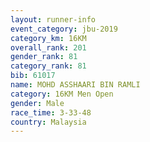 ```yaml
---
layout: runner-info 
event_category: jbu-2019 
category_km: 16KM  
overall_rank: 201
gender_rank: 81
category_rank: 81
bib: 61017
name: MOHD ASSHAARI BIN RAMLI
category: 16KM Men Open
gender: Male
race_time: 3-33-48
country: Malaysia
---
```

